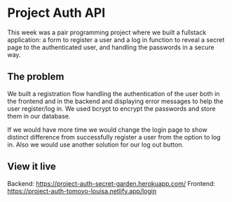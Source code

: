 # Project Auth API

This week was a pair programming project where we built a fullstack application: a form to register a user and a log in function to reveal a secret page to the authenticated user, and handling the passwords in a secure way. 
 

## The problem
We built a registration flow handling the authentication of the user both in the frontend and in the backend and displaying error messages to help the user register/log in.
We used bcrypt to encrypt the passwords and store them in our database.
 
If we would have more time we would change the login page to show distinct difference from successfully register a user from the option to log in. 
Also we would use another solution for our log out button. 

## View it live

Backend: https://project-auth-secret-garden.herokuapp.com/
Frontend: https://project-auth-tomoyo-louisa.netlify.app/login
